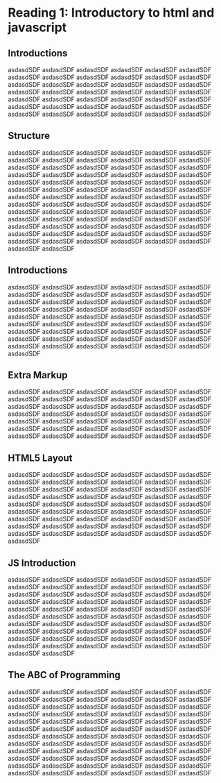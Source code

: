 # Reading 1: Introductory to html and javascript
 
## <a name="html0">Introductions</a>
 asdasdSDF asdasdSDF asdasdSDF asdasdSDF asdasdSDF asdasdSDF asdasdSDF asdasdSDF asdasdSDF asdasdSDF asdasdSDF asdasdSDF asdasdSDF asdasdSDF asdasdSDF asdasdSDF asdasdSDF asdasdSDF asdasdSDF asdasdSDF asdasdSDF asdasdSDF asdasdSDF asdasdSDF asdasdSDF asdasdSDF asdasdSDF asdasdSDF asdasdSDF asdasdSDF asdasdSDF asdasdSDF asdasdSDF asdasdSDF asdasdSDF asdasdSDF asdasdSDF asdasdSDF asdasdSDF asdasdSDF asdasdSDF asdasdSDF         
## <a name="html1">Structure</a>
 asdasdSDF asdasdSDF asdasdSDF asdasdSDF asdasdSDF asdasdSDF asdasdSDF asdasdSDF asdasdSDF asdasdSDF asdasdSDF asdasdSDF asdasdSDF asdasdSDF asdasdSDF asdasdSDF asdasdSDF asdasdSDF asdasdSDF asdasdSDF asdasdSDF asdasdSDF asdasdSDF asdasdSDF asdasdSDF asdasdSDF asdasdSDF asdasdSDF asdasdSDF asdasdSDF asdasdSDF asdasdSDF asdasdSDF asdasdSDF asdasdSDF asdasdSDF asdasdSDF asdasdSDF asdasdSDF asdasdSDF asdasdSDF asdasdSDF asdasdSDF asdasdSDF asdasdSDF asdasdSDF asdasdSDF asdasdSDF asdasdSDF asdasdSDF asdasdSDF asdasdSDF asdasdSDF asdasdSDF asdasdSDF asdasdSDF asdasdSDF asdasdSDF asdasdSDF asdasdSDF asdasdSDF asdasdSDF asdasdSDF asdasdSDF asdasdSDF asdasdSDF asdasdSDF asdasdSDF asdasdSDF asdasdSDF asdasdSDF asdasdSDF asdasdSDF asdasdSDF asdasdSDF asdasdSDF asdasdSDF asdasdSDF asdasdSDF asdasdSDF
## <a name="html2">Introductions</a>

 asdasdSDF asdasdSDF asdasdSDF asdasdSDF asdasdSDF asdasdSDF asdasdSDF asdasdSDF asdasdSDF asdasdSDF asdasdSDF asdasdSDF asdasdSDF asdasdSDF asdasdSDF asdasdSDF asdasdSDF asdasdSDF asdasdSDF asdasdSDF asdasdSDF asdasdSDF asdasdSDF asdasdSDF asdasdSDF asdasdSDF asdasdSDF asdasdSDF asdasdSDF asdasdSDF asdasdSDF asdasdSDF asdasdSDF asdasdSDF asdasdSDF asdasdSDF asdasdSDF asdasdSDF asdasdSDF asdasdSDF asdasdSDF asdasdSDF asdasdSDF asdasdSDF asdasdSDF asdasdSDF asdasdSDF asdasdSDF asdasdSDF asdasdSDF asdasdSDF asdasdSDF asdasdSDF asdasdSDF asdasdSDF
## <a name="html3">Extra Markup</a>
 asdasdSDF asdasdSDF asdasdSDF asdasdSDF asdasdSDF asdasdSDF asdasdSDF asdasdSDF asdasdSDF asdasdSDF asdasdSDF asdasdSDF asdasdSDF asdasdSDF asdasdSDF asdasdSDF asdasdSDF asdasdSDF asdasdSDF asdasdSDF asdasdSDF asdasdSDF asdasdSDF asdasdSDF asdasdSDF asdasdSDF asdasdSDF asdasdSDF asdasdSDF asdasdSDF asdasdSDF asdasdSDF asdasdSDF asdasdSDF asdasdSDF asdasdSDF asdasdSDF asdasdSDF asdasdSDF asdasdSDF asdasdSDF asdasdSDF
## <a name="html4">HTML5 Layout</a>
 asdasdSDF asdasdSDF asdasdSDF asdasdSDF asdasdSDF asdasdSDF asdasdSDF asdasdSDF asdasdSDF asdasdSDF asdasdSDF asdasdSDF asdasdSDF asdasdSDF asdasdSDF asdasdSDF asdasdSDF asdasdSDF asdasdSDF asdasdSDF asdasdSDF asdasdSDF asdasdSDF asdasdSDF asdasdSDF asdasdSDF asdasdSDF asdasdSDF asdasdSDF asdasdSDF asdasdSDF asdasdSDF asdasdSDF asdasdSDF asdasdSDF asdasdSDF asdasdSDF asdasdSDF asdasdSDF asdasdSDF asdasdSDF asdasdSDF asdasdSDF asdasdSDF asdasdSDF asdasdSDF asdasdSDF asdasdSDF asdasdSDF asdasdSDF asdasdSDF asdasdSDF asdasdSDF asdasdSDF asdasdSDF
## <a name="js1">JS Introduction</a>
 asdasdSDF asdasdSDF asdasdSDF asdasdSDF asdasdSDF asdasdSDF asdasdSDF asdasdSDF asdasdSDF asdasdSDF asdasdSDF asdasdSDF asdasdSDF asdasdSDF asdasdSDF asdasdSDF asdasdSDF asdasdSDF asdasdSDF asdasdSDF asdasdSDF asdasdSDF asdasdSDF asdasdSDF asdasdSDF asdasdSDF asdasdSDF asdasdSDF asdasdSDF asdasdSDF asdasdSDF asdasdSDF asdasdSDF asdasdSDF asdasdSDF asdasdSDF asdasdSDF asdasdSDF asdasdSDF asdasdSDF asdasdSDF asdasdSDF asdasdSDF asdasdSDF asdasdSDF asdasdSDF asdasdSDF asdasdSDF asdasdSDF asdasdSDF asdasdSDF asdasdSDF asdasdSDF asdasdSDF asdasdSDF asdasdSDF asdasdSDF asdasdSDF asdasdSDF asdasdSDF asdasdSDF asdasdSDF
## <a name="js2">The ABC of Programming</a> 
 asdasdSDF asdasdSDF asdasdSDF asdasdSDF asdasdSDF asdasdSDF asdasdSDF asdasdSDF asdasdSDF asdasdSDF asdasdSDF asdasdSDF asdasdSDF asdasdSDF asdasdSDF asdasdSDF asdasdSDF asdasdSDF asdasdSDF asdasdSDF asdasdSDF asdasdSDF asdasdSDF asdasdSDF asdasdSDF asdasdSDF asdasdSDF asdasdSDF asdasdSDF asdasdSDF asdasdSDF asdasdSDF asdasdSDF asdasdSDF asdasdSDF asdasdSDF asdasdSDF asdasdSDF asdasdSDF asdasdSDF asdasdSDF asdasdSDF asdasdSDF asdasdSDF asdasdSDF asdasdSDF asdasdSDF asdasdSDF asdasdSDF asdasdSDF asdasdSDF asdasdSDF asdasdSDF asdasdSDF asdasdSDF asdasdSDF asdasdSDF asdasdSDF asdasdSDF asdasdSDF asdasdSDF asdasdSDF asdasdSDF asdasdSDF asdasdSDF asdasdSDF asdasdSDF asdasdSDF asdasdSDF asdasdSDF asdasdSDF asdasdSDF
